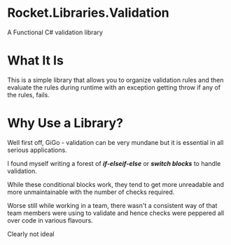 # Rocket.Libraries.Validation
A Functional C# validation library

# What It Is
This is a simple library that allows you to organize validation rules and then evaluate the rules during runtime with an exception getting throw if any of the rules, fails.

# Why Use a Library?
Well first off, GiGo - validation can be very mundane but it is essential in all serious applications.

I found myself writing a forest of __*if-elseif-else*__ or __*switch blocks*__ to handle validation.

While these conditional blocks work, they tend to get more unreadable and more unmaintainable with the number of checks required.

Worse still while working in a team, there wasn't a consistent way of that team members were using to validate and hence checks were peppered all over code in various flavours. 

Clearly not ideal
